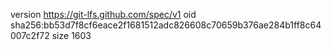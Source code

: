 version https://git-lfs.github.com/spec/v1
oid sha256:bb53d7f8cf6eace2f1681512adc826608c70659b376ae284b1ff8c64007c2f72
size 1603

